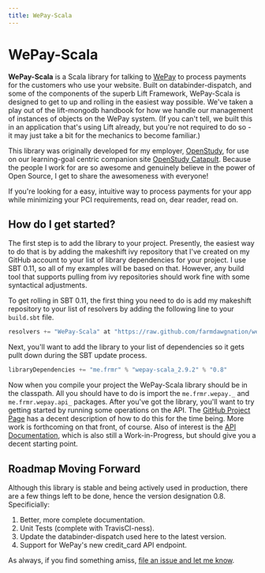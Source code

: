 ```yaml
---
title: WePay-Scala
---
```


# WePay-Scala

**WePay-Scala** is a Scala library for talking to [WePay](http://wepay.com) to process payments for the customers who use your website. Built on databinder-dispatch, and some of the components of the superb Lift Framework, WePay-Scala is designed to get to up and rolling in the easiest way possible. We've taken a play out of the lift-mongodb handbook for how we handle our management of instances of objects on the WePay system. (If you can't tell, we built this in an application that's using Lift already, but you're not required to do so - it may just take a bit for the mechanics to become familiar.)

This library was originally developed for my employer, [OpenStudy](http://openstudy.com), for use on our learning-goal centric companion site [OpenStudy Catapult](http://catapult.openstudy.com). Because the people I work for are so awesome and genuinely believe in the power of Open Source, I get to share the awesomeness with everyone!

If you're looking for a easy, intuitive way to process payments for your app while minimizing your PCI requirements, read on, dear reader, read on.

## How do I get started?

The first step is to add the library to your project. Presently, the easiest way to do that is by adding the makeshift ivy repository that I've created on my GitHub account to your list of library dependencies for your project. I use SBT 0.11, so all of my examples will be based on that. However, any build tool that supports pulling from ivy repositories should work fine with some syntactical adjustments.

To get rolling in SBT 0.11, the first thing you need to do is add my makeshift repository to your list of resolvers by adding the following line to your `build.sbt` file.

```scala
resolvers += "WePay-Scala" at "https://raw.github.com/farmdawgnation/wepay-scala-repository/master/releases"
```

Next, you'll want to add the library to your list of dependencies so it gets pullt down during the SBT update process.

```scala
libraryDependencies += "me.frmr" % "wepay-scala_2.9.2" % "0.8"
```

Now when you compile your project the WePay-Scala library should be in the classpath. All you should have to do is import the `me.frmr.wepay._` and `me.frmr.wepay.api_` packages. After you've got the library, you'll want to try getting started by running some operations on the API. The [GitHub Project Page](htttp://github.com/farmdawgnation/wepay-scala) has a decent description of how to do this for the time being. More work is forthcoming on that front, of course. Also of interest is the [API Documentation](http://farmdawgnation.github.com/wepay-scala/api), which is also still a Work-in-Progress, but should give you a decent starting point.

## Roadmap Moving Forward

Although this library is stable and being actively used in production, there are a few things left to be done, hence the version designation 0.8. Specificially:

1. Better, more complete documentation.
2. Unit Tests (complete with TravisCI-ness).
3. Update the databinder-dispatch used here to the latest version.
4. Support for WePay's new credit_card API endpoint.

As always, if you find something amiss, [file an issue and let me know](http://github.com/farmdawgnation/wepay-scala/issues).